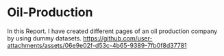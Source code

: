 # Oil-Production
In this Report. I have created different pages of an oil production company by using dummy datasets.
https://github.com/user-attachments/assets/06e9e02f-d53c-4b65-9389-7fb0f8d37781
